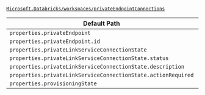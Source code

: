 [`Microsoft.Databricks/workspaces/privateEndpointConnections`](https://docs.microsoft.com/en-us/azure/templates/microsoft.databricks/workspaces/privateendpointconnections)

| Default Path | Alias |
|---|---|
| `properties.privateEndpoint` | `Microsoft.Databricks/workspaces/privateEndpointConnections/privateEndpoint` |
| `properties.privateEndpoint.id` | `Microsoft.Databricks/workspaces/privateEndpointConnections/privateEndpoint.id` |
| `properties.privateLinkServiceConnectionState` | `Microsoft.Databricks/workspaces/privateEndpointConnections/privateLinkServiceConnectionState` |
| `properties.privateLinkServiceConnectionState.status` | `Microsoft.Databricks/workspaces/privateEndpointConnections/privateLinkServiceConnectionState.status` |
| `properties.privateLinkServiceConnectionState.description` | `Microsoft.Databricks/workspaces/privateEndpointConnections/privateLinkServiceConnectionState.description` |
| `properties.privateLinkServiceConnectionState.actionRequired` | `Microsoft.Databricks/workspaces/privateEndpointConnections/privateLinkServiceConnectionState.actionRequired` |
| `properties.provisioningState` | `Microsoft.Databricks/workspaces/privateEndpointConnections/provisioningState` |

